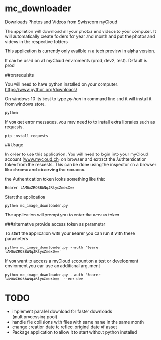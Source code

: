 # mc_downloader
Downloads Photos and Videos from Swisscom myCloud

The appliation will download all your photos and videos to your computer. It will automatically create folders for year and month and put the photos and videos in the respective folders

This application is currently only availble in a tech preview in alpha version.

It can be used on all myCloud enviroments (prod, dev2, test).  Default is prod.

##prerequisits

You will need to have python installed on your computer. https://www.python.org/downloads/

On windows 10 its best to type *python* in command line and it will install it from windows store.
```
python
```

If you get error messages, you may need to to install extra libraries such as requests. 

```
pip install requests
```

##Usage

In order to use this application. You will need to login into your myCloud account (www.mycloud.ch) on browser and extract the Authtentication token from the resuests. This can be done using the inspector on a browser like chrome and observing the requests.

the Authentication token looks something like this: 
```
Bearer lAM6wZROSBWNqJRlyoZmexX==
```

Start the application
```
python mc_image_downloader.py
```

The application will prompt you to enter the access token. 


###alternative provide access token as parameter

To start the application with your bearer you can run it with these parameters
```
python mc_image_downloader.py --auth 'Bearer lAM6wZROSBWNqJRlyoZmexD=='
```

If you want to access a myCloud account on a test or development enviroment you can use an additional argument
```
python mc_image_downloader.py --auth 'Bearer lAM6wZROSBWNqJRlyoZmexD==' --env dev
```

# TODO

- implement parallel download for faster downloads (multiprocessing.pool)
- handle file collisions with files with same name in the same month
- change creation date to reflect original date of asset
- Package application to allow it to start without python installed
